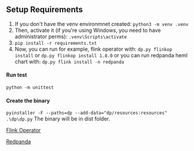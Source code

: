 ## Setup Requirements

1.  If you don't have the venv environmnet created:
`python3 -m venv .venv`
2.  Then, activate it (if you're using Windows, you need to have administrator perms):
`.venv\Scripts\activate`
3.  `pip install -r requirements.txt`
4. Now, you can run for example, flink operator with:
`dp.py flinkop install` or `dp.py flinkop install 1.8.0`
or you can run redpanda heml chart with:
`dp.py flink install -n redpanda`

#### Run test
`python -m unittest`

#### Create the binary 

`pyinstaller -F --paths=dp --add-data="dp/resources:resources" .\dp\dp.py`
The binary will be in dist folder.

[Flink Operator](dp/flinkop/README.md)

[Redpanda](dp/redpanda_helm/README.md)